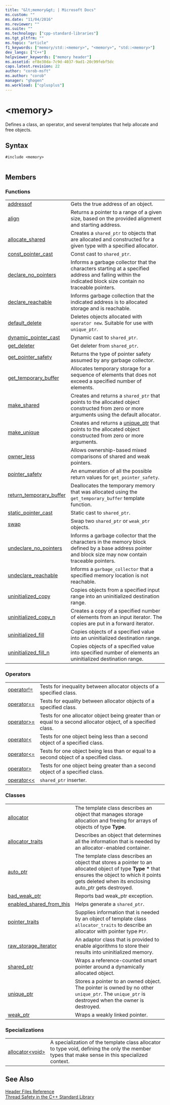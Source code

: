 ```yaml
---
title: "&lt;memory&gt; | Microsoft Docs"
ms.custom: ""
ms.date: "11/04/2016"
ms.reviewer: ""
ms.suite: ""
ms.technology: ["cpp-standard-libraries"]
ms.tgt_pltfrm: ""
ms.topic: "article"
f1_keywords: ["memory/std::<memory>", "<memory>", "std::<memory>"]
dev_langs: ["C++"]
helpviewer_keywords: ["memory header"]
ms.assetid: ef8e38da-7c9d-4037-9ad1-20c99febf5dc
caps.latest.revision: 22
author: "corob-msft"
ms.author: "corob"
manager: "ghogen"
ms.workload: ["cplusplus"]
---
```

# &lt;memory&gt;
Defines a class, an operator, and several templates that help allocate and free objects.  
  
## Syntax  
  
```  
#include <memory>  
  
```  
  
## Members  
  
### Functions  
  
|||  
|-|-|  
|[addressof](../standard-library/memory-functions.md#addressof)|Gets the true address of an object.|  
|[align](../standard-library/memory-functions.md#align)|Returns a pointer to a range of a given size, based on the provided alignment and starting address.|  
|[allocate_shared](../standard-library/memory-functions.md#allocate_shared)|Creates a `shared_ptr` to objects that are allocated and constructed for a given type with a specified allocator.|  
|[const_pointer_cast](../standard-library/memory-functions.md#const_pointer_cast)|Const cast to `shared_ptr`.|  
|[declare_no_pointers](../standard-library/memory-functions.md#declare_no_pointers)|Informs a garbage collector that the characters starting at a specified address and falling within the indicated block size contain no traceable pointers.|  
|[declare_reachable](../standard-library/memory-functions.md#declare_reachable)|Informs garbage collection that the indicated address is to allocated storage and is reachable.|  
|[default_delete](../standard-library/memory-functions.md#default_delete)|Deletes objects allocated with `operator new`. Suitable for use with `unique_ptr`.|  
|[dynamic_pointer_cast](../standard-library/memory-functions.md#dynamic_pointer_cast)|Dynamic cast to `shared_ptr`.|  
|[get_deleter](../standard-library/memory-functions.md#get_deleter)|Get deleter from `shared_ptr`.|  
|[get_pointer_safety](../standard-library/memory-functions.md#get_pointer_safety)|Returns the type of pointer safety assumed by any garbage collector.|  
|[get_temporary_buffer](../standard-library/memory-functions.md#get_temporary_buffer)|Allocates temporary storage for a sequence of elements that does not exceed a specified number of elements.|  
|[make_shared](../standard-library/memory-functions.md#make_shared)|Creates and returns a `shared_ptr` that points to the allocated object constructed from zero or more arguments using the default allocator.|  
|[make_unique](../standard-library/memory-functions.md#make_unique)|Creates and returns a [unique_ptr](../standard-library/unique-ptr-class.md) that points to the allocated object constructed from zero or more arguments.|  
|[owner_less](../standard-library/memory-functions.md#owner_less)|Allows ownership-based mixed comparisons of shared and weak pointers.|  
|[pointer_safety](../standard-library/memory-enums.md#pointer_safety)|An enumeration of all the possible return values for `get_pointer_safety`.|  
|[return_temporary_buffer](../standard-library/memory-functions.md#return_temporary_buffer)|Deallocates the temporary memory that was allocated using the `get_temporary_buffer` template function.|  
|[static_pointer_cast](../standard-library/memory-functions.md#static_pointer_cast)|Static cast to `shared_ptr`.|  
|[swap](../standard-library/memory-functions.md#swap)|Swap two `shared_ptr` or `weak_ptr` objects.|  
|[undeclare_no_pointers](../standard-library/memory-functions.md#undeclare_no_pointers)|Informs a garbage collector that the characters in the memory block defined by a base address pointer and block size may now contain traceable pointers.|  
|[undeclare_reachable](../standard-library/memory-functions.md#undeclare_reachable)|Informs a `garbage_collector` that a specified memory location is not reachable.|  
|[uninitialized_copy](../standard-library/memory-functions.md#uninitialized_copy)|Copies objects from a specified input range into an uninitialized destination range.|  
|[uninitialized_copy_n](../standard-library/memory-functions.md#uninitialized_copy_n)|Creates a copy of a specified number of elements from an input iterator. The copies are put in a forward iterator.|  
|[uninitialized_fill](../standard-library/memory-functions.md#uninitialized_fill)|Copies objects of a specified value into an uninitialized destination range.|  
|[uninitialized_fill_n](../standard-library/memory-functions.md#uninitialized_fill_n)|Copies objects of a specified value into specified number of elements an uninitialized destination range.|  
  
### Operators  
  
|||  
|-|-|  
|[operator!=](../standard-library/memory-operators.md#op_neq)|Tests for inequality between allocator objects of a specified class.|  
|[operator==](../standard-library/memory-operators.md#op_eq_eq)|Tests for equality between allocator objects of a specified class.|  
|[operator>=](../standard-library/memory-operators.md#op_gt_eq)|Tests for one allocator object being greater than or equal to a second allocator object, of a specified class.|  
|[operator<](../standard-library/memory-operators.md#op_lt)|Tests for one object being less than a second object of a specified class.|  
|[operator\<=](../standard-library/memory-operators.md#op_gt_eq)|Tests for one object being less than or equal to a second object of a specified class.|  
|[operator>](../standard-library/memory-operators.md#op_gt)|Tests for one object being greater than a second object of a specified class.|  
|[operator<<](../standard-library/memory-operators.md#op_lt_lt)|`shared_ptr` inserter.|  
  
### Classes  
  
|||  
|-|-|  
|[allocator](../standard-library/allocator-class.md)|The template class describes an object that manages storage allocation and freeing for arrays of objects of type **Type**.|  
|[allocator_traits](../standard-library/allocator-traits-class.md)|Describes an object that determines all the information that is needed by an allocator-enabled container.|  
|[auto_ptr](../standard-library/auto-ptr-class.md)|The template class describes an object that stores a pointer to an allocated object of type **Type \*** that ensures the object to which it points gets deleted when its enclosing auto_ptr gets destroyed.|  
|[bad_weak_ptr](../standard-library/bad-weak-ptr-class.md)|Reports bad weak_ptr exception.|  
|[enabled_shared_from_this](../standard-library/enable-shared-from-this-class.md)|Helps generate a `shared_ptr`.|  
|[pointer_traits](../standard-library/pointer-traits-struct.md)|Supplies information that is needed by an object of template class `allocator_traits` to describe an allocator with pointer type `Ptr`.|  
|[raw_storage_iterator](../standard-library/raw-storage-iterator-class.md)|An adaptor class that is provided to enable algorithms to store their results into uninitialized memory.|  
|[shared_ptr](../standard-library/shared-ptr-class.md)|Wraps a reference-counted smart pointer around a dynamically allocated object.|  
|[unique_ptr](../standard-library/unique-ptr-class.md)|Stores a pointer to an owned object. The pointer is owned by no other `unique_ptr`. The `unique_ptr` is destroyed when the owner is destroyed.|  
|[weak_ptr](../standard-library/weak-ptr-class.md)|Wraps a weakly linked pointer.|  
  
### Specializations  
  
|||  
|-|-|  
|[allocator\<void>](../standard-library/allocator-void-class.md)|A specialization of the template class allocator to type void, defining the only the member types that make sense in this specialized context.|  
  
## See Also  
 [Header Files Reference](../standard-library/cpp-standard-library-header-files.md)   
 [Thread Safety in the C++ Standard Library](../standard-library/thread-safety-in-the-cpp-standard-library.md)



